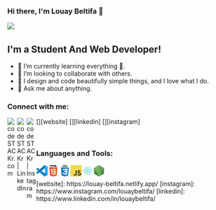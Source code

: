 ### Hi there, I'm Louay Beltifa 👋 
![](https://komarev.com/ghpvc/?username=LouayBeltifa)

## I'm a Student And Web Developer!

- 🌱 I’m currently learning everything 🤣.
- 👯 I’m looking to collaborate with others.
- 💓 I design and code beautifully simple things, and I love what I do.
- 💬 Ask me about anything.

### Connect with me:

[<img align="left" alt="codeSTACKr.com" width="22px" src="https://www.iconsdb.com/icons/preview/white/globe-xxl.png" />][website]
[<img align="left" alt="codeSTACKr | LinkedIn" width="22px" src="https://www.iconsdb.com/icons/preview/white/linkedin-3-xxl.png" />][linkedin]
[<img align="left" alt="codeSTACKr | Instagram" width="22px" src="https://www.iconsdb.com/icons/preview/white/instagram-xxl.png" />][instagram]

<br />

### Languages and Tools:

<img align="left" alt="Visual Studio Code" width="26px" src="https://raw.githubusercontent.com/github/explore/80688e429a7d4ef2fca1e82350fe8e3517d3494d/topics/visual-studio-code/visual-studio-code.png" />
<img align="left" alt="HTML5" width="26px" src="https://raw.githubusercontent.com/github/explore/80688e429a7d4ef2fca1e82350fe8e3517d3494d/topics/html/html.png" />
<img align="left" alt="CSS3" width="26px" src="https://raw.githubusercontent.com/github/explore/80688e429a7d4ef2fca1e82350fe8e3517d3494d/topics/css/css.png" />
<img align="left" alt="JavaScript" width="26px" src="https://raw.githubusercontent.com/github/explore/80688e429a7d4ef2fca1e82350fe8e3517d3494d/topics/javascript/javascript.png" />
<img align="left" alt="React" width="26px" src="https://raw.githubusercontent.com/github/explore/80688e429a7d4ef2fca1e82350fe8e3517d3494d/topics/react/react.png" />
<img align="left" alt="Node.js" width="26px" src="https://raw.githubusercontent.com/github/explore/80688e429a7d4ef2fca1e82350fe8e3517d3494d/topics/nodejs/nodejs.png" />

<br />
<br />
[website]: https://louay-beltifa.netlify.app/
[instagram]: https://www.instagram.com/louaybeltifa/
[linkedin]: https://www.linkedin.com/in/louaybeltifa/

